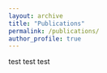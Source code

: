 ```yaml
---
layout: archive
title: "Publications"
permalink: /publications/
author_profile: true
---
```


test
test
test
